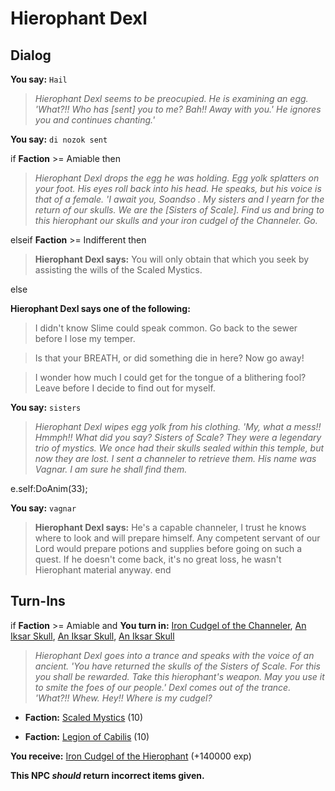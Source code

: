 # Hierophant Dexl


## Dialog

**You say:** `Hail`



>*Hierophant Dexl seems to be preocupied. He is examining an egg. 'What?!! Who has [sent] you to me? Bah!! Away with you.' He ignores you and continues chanting.'*

**You say:** `di nozok sent`



if **Faction** >= Amiable then



>*Hierophant Dexl drops the egg he was holding. Egg yolk splatters on your foot. His eyes roll back into his head. He speaks, but his voice is that of a female. 'I await you, Soandso . My sisters and I yearn for the return of our skulls. We are the [Sisters of Scale]. Find us and bring to this hierophant our skulls and your iron cudgel of the Channeler. Go.*


elseif **Faction** >= Indifferent then



>**Hierophant Dexl says:** You will only obtain that which you seek by assisting the wills of the Scaled Mystics.


else



**Hierophant Dexl says one of the following:**

>I didn't know Slime could speak common. Go back to the sewer before I lose my temper.

>Is that your BREATH, or did something die in here? Now go away!

>I wonder how much I could get for the tongue of a blithering fool? Leave before I decide to find out for myself.




**You say:** `sisters`



>*Hierophant Dexl wipes egg yolk from his clothing. 'My, what a mess!! Hmmph!! What did you say? Sisters of Scale? They were a legendary trio of mystics. We once had their skulls sealed within this temple, but now they are lost. I sent a channeler to retrieve them. His name was Vagnar. I am sure he shall find them.*


e.self:DoAnim(33);

**You say:** `vagnar`



>**Hierophant Dexl says:** He's a capable channeler, I trust he knows where to look and will prepare himself. Any competent servant of our Lord would prepare potions and supplies before going on such a quest. If he doesn't come back, it's no great loss, he wasn't Hierophant material anyway.
end

## Turn-Ins





if **Faction** >= Amiable and  **You turn in:** [Iron Cudgel of the Channeler](/item/5145), [An Iksar Skull](/item/12748), [An Iksar Skull](/item/12750), [An Iksar Skull](/item/12749)


>*Hierophant Dexl goes into a trance and speaks with the voice of an ancient. 'You have returned the skulls of the Sisters of Scale. For this you shall be rewarded. Take this hierophant's weapon. May you use it to smite the foes of our people.' Dexl comes out of the trance. 'What?!! Whew. Hey!! Where is my cudgel?*


* __Faction:__ [Scaled Mystics](/faction/445) (10)







* __Faction:__ [Legion of Cabilis](/faction/441) (10)







 **You receive:**  [Iron Cudgel of the Hierophant](/item/5146) (+140000 exp)


**This NPC *should* return incorrect items given.**





